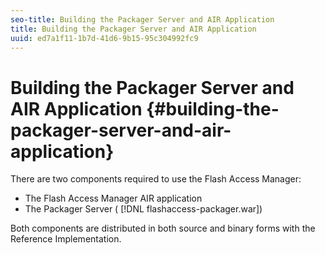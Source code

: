 ```yaml
---
seo-title: Building the Packager Server and AIR Application
title: Building the Packager Server and AIR Application
uuid: ed7a1f11-1b7d-41d6-9b15-95c304992fc9
---
```


# Building the Packager Server and AIR Application {#building-the-packager-server-and-air-application}

There are two components required to use the Flash Access Manager:

* The Flash Access Manager AIR application 
* The Packager Server ( [!DNL flashaccess-packager.war])

Both components are distributed in both source and binary forms with the Reference Implementation. 
